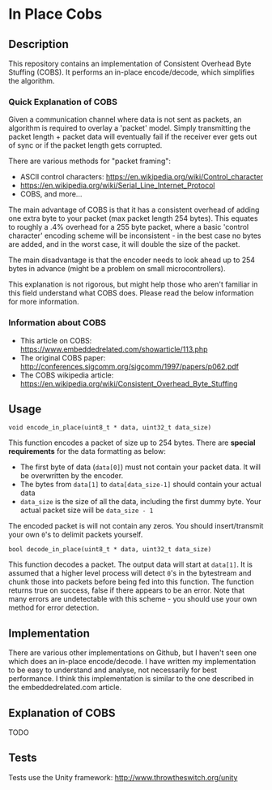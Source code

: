 # In Place Cobs

## Description

This repository contains an implementation of Consistent Overhead Byte Stuffing (COBS). 
It performs an in-place encode/decode, which simplifies the algorithm.

### Quick Explanation of COBS

Given a communication channel where data is not sent as packets, an algorithm is required to overlay a 'packet' model.
Simply transmitting the packet length + packet data will eventually fail if the receiver ever gets out of sync or if the packet length gets corrupted.

There are various methods for "packet framing":

- ASCII control characters: https://en.wikipedia.org/wiki/Control_character
- https://en.wikipedia.org/wiki/Serial_Line_Internet_Protocol
- COBS, and more...

The main advantage of COBS is that it has a consistent overhead of adding one extra byte to your packet (max packet length 254 bytes).
This equates to roughly a .4% overhead for a 255 byte packet, where a basic 'control character' encoding scheme will be inconsistent -
in the best case no bytes are added, and in the worst case, it will double the size of the packet.

The main disadvantage is that the encoder needs to look ahead up to 254 bytes in advance (might be a problem on small microcontrollers).

This explanation is not rigorous, but might help those who aren't familiar in this field understand what COBS does. Please read the below information for more information.

### Information about COBS

- This article on COBS: https://www.embeddedrelated.com/showarticle/113.php
- The original COBS paper: http://conferences.sigcomm.org/sigcomm/1997/papers/p062.pdf
- The COBS wikipedia article: https://en.wikipedia.org/wiki/Consistent_Overhead_Byte_Stuffing

## Usage

```void encode_in_place(uint8_t * data, uint32_t data_size)```

This function encodes a packet of size up to 254 bytes. There are **special requirements** for the data formatting as below:

- The first byte of data (`data[0]`) must not contain your packet data. It will be overwritten by the encoder.
- The bytes from `data[1]` to `data[data_size-1]` should contain your actual data
- `data_size` is the size of all the data, including the first dummy byte. Your actual packet size will be `data_size - 1`

The encoded packet is will not contain any zeros. You should insert/transmit your own `0`'s to delimit packets yourself.

```bool decode_in_place(uint8_t * data, uint32_t data_size)```

This function decodes a packet. The output data will start at `data[1]`.
It is assumed that a higher level process will detect `0`'s in the bytestream and chunk those into packets before being fed into this function.
The function returns true on success, false if there appears to be an error. Note that many errors are undetectable with this scheme -
you should use your own method for error detection.

## Implementation

There are various other implementations on Github, but I haven't seen one which does an in-place encode/decode.
I have written my implementation to be easy to understand and analyse, not necessarily for best performance.
I think this implementation is similar to the one described in the embeddedrelated.com article.

## Explanation of COBS

TODO

## Tests

Tests use the Unity framework: http://www.throwtheswitch.org/unity
